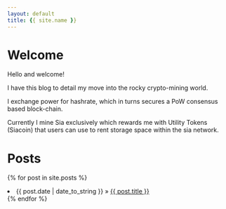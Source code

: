 ```yaml
---
layout: default
title: {{ site.name }}
---
```


# [](#header-1)Welcome

Hello and welcome!

I have this blog to detail my move into the rocky crypto-mining world. 

I exchange power for hashrate, which in turns secures a PoW consensus based block-chain.

Currently I mine Sia exclusively which rewards me with Utility Tokens (Siacoin) that users can use to rent storage space within the sia network.


# [](#header-1)Posts

{% for post in site.posts %}
<li><span>{{ post.date | date_to_string }}</span> &raquo; <a href="{{ site.baseurl }}{{ post.url }}">{{ post.title }}</a></li>
{% endfor %}


